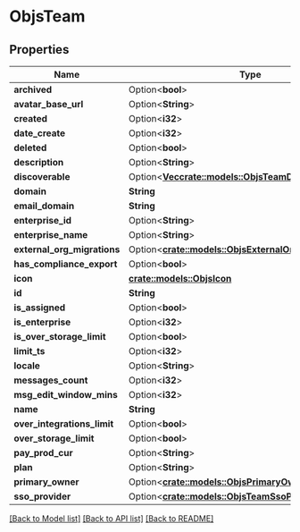 # ObjsTeam

## Properties

Name | Type | Description | Notes
------------ | ------------- | ------------- | -------------
**archived** | Option<**bool**> |  | [optional]
**avatar_base_url** | Option<**String**> |  | [optional]
**created** | Option<**i32**> |  | [optional]
**date_create** | Option<**i32**> |  | [optional]
**deleted** | Option<**bool**> |  | [optional]
**description** | Option<**String**> |  | [optional]
**discoverable** | Option<[**Vec<crate::models::ObjsTeamDiscoverableInner>**](objs_team_discoverable_inner.md)> |  | [optional]
**domain** | **String** |  | 
**email_domain** | **String** |  | 
**enterprise_id** | Option<**String**> |  | [optional]
**enterprise_name** | Option<**String**> |  | [optional]
**external_org_migrations** | Option<[**crate::models::ObjsExternalOrgMigrations**](objs_external_org_migrations.md)> |  | [optional]
**has_compliance_export** | Option<**bool**> |  | [optional]
**icon** | [**crate::models::ObjsIcon**](objs_icon.md) |  | 
**id** | **String** |  | 
**is_assigned** | Option<**bool**> |  | [optional]
**is_enterprise** | Option<**i32**> |  | [optional]
**is_over_storage_limit** | Option<**bool**> |  | [optional]
**limit_ts** | Option<**i32**> |  | [optional]
**locale** | Option<**String**> |  | [optional]
**messages_count** | Option<**i32**> |  | [optional]
**msg_edit_window_mins** | Option<**i32**> |  | [optional]
**name** | **String** |  | 
**over_integrations_limit** | Option<**bool**> |  | [optional]
**over_storage_limit** | Option<**bool**> |  | [optional]
**pay_prod_cur** | Option<**String**> |  | [optional]
**plan** | Option<**String**> |  | [optional]
**primary_owner** | Option<[**crate::models::ObjsPrimaryOwner**](objs_primary_owner.md)> |  | [optional]
**sso_provider** | Option<[**crate::models::ObjsTeamSsoProvider**](objs_team_sso_provider.md)> |  | [optional]

[[Back to Model list]](../README.md#documentation-for-models) [[Back to API list]](../README.md#documentation-for-api-endpoints) [[Back to README]](../README.md)


